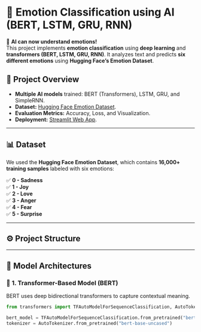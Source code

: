 
# 🧠 Emotion Classification using AI (BERT, LSTM, GRU, RNN)

🚀 **AI can now understand emotions!**  
This project implements **emotion classification** using **deep learning** and **transformers (BERT, LSTM, GRU, RNN)**. It analyzes text and predicts **six different emotions** using **Hugging Face’s Emotion Dataset**.

## 📌 Project Overview
- **Multiple AI models** trained: BERT (Transformers), LSTM, GRU, and SimpleRNN.
- **Dataset:** [Hugging Face Emotion Dataset](https://huggingface.co/datasets/emotion).
- **Evaluation Metrics:** Accuracy, Loss, and Visualization.
- **Deployment:** [Streamlit Web App](#-deployment).

---

## 📊 Dataset
We used the **Hugging Face Emotion Dataset**, which contains **16,000+ training samples** labeled with six emotions:

✅ **0 - Sadness**  
✅ **1 - Joy**  
✅ **2 - Love**  
✅ **3 - Anger**  
✅ **4 - Fear**  
✅ **5 - Surprise**  

---

## ⚙️ Project Structure

---

## 🚀 Model Architectures

### 🔹 **1. Transformer-Based Model (BERT)**
BERT uses deep bidirectional transformers to capture contextual meaning.

```python
from transformers import TFAutoModelForSequenceClassification, AutoTokenizer

bert_model = TFAutoModelForSequenceClassification.from_pretrained("bert-base-uncased", num_labels=6)
tokenizer = AutoTokenizer.from_pretrained("bert-base-uncased")

